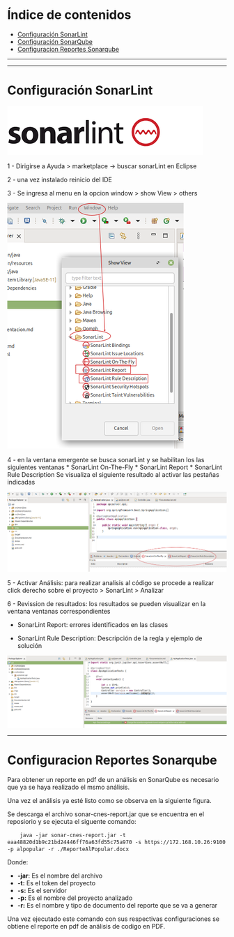 # Índice de contenidos
* [Configuración SonarLint](#item1)
* [Configuración SonarQube](./confSonar.md)
* [Configuracion Reportes Sonarqube](#item3)

_______________________________________________
_______________________________________________

<a name="item1"></a>

# Configuración SonarLint

 ![alt text](/imgs/images.png)


1 - Dirigirse a Ayuda > marketplace -> buscar sonarLint en Eclipse

2 - una vez instalado reinicio del IDE

3 - Se ingresa al menu en la opcion window > show View > others 
  
  ![alt text](/imgs/Selection_148.png)
  
4 - en la ventana emergente se busca sonarLint y se habilitan los las siguientes ventanas
	* SonarLint On-The-Fly
	* SonarLint Report
	* SonarLint Rule Description
	Se visualiza el siguiente resultado al activar las pestañas indicadas

![imagen analisis](/imgs/sonarLint3.png)

5 - Activar Análisis: para realizar analisis al código se procede a realizar click derecho sobre el proyecto > SonarLint > Analizar

6 - Revission de resultados: los resultados se pueden visualizar en la ventana ventanas correspondientes 
  
  * SonarLint Report: errores identificados en las clases
  
  * SonarLint Rule Description: Descripción de la regla y ejemplo de solución 
  
 ![imagen analisis](/imgs/Selection_150.png)
 
 _______________________________________________

 
<a name="item3"></a>

 # Configuracion Reportes Sonarqube

Para obtener un reporte en pdf de un análisis en SonarQube es necesario que ya se haya realizado el msmo análisis.

Una vez el análisis ya esté listo como se observa en la siguiente figura.

Se descarga el archivo sonar-cnes-report.jar que se encuentra en el reposiorio y se ejecuta el siguente comando:
```
 	java -jar sonar-cnes-report.jar -t eaa48820d1b9c21bd24446ff76a63fd55c75a970 -s https://172.168.10.26:9100 -p alpopular -r ./ReporteAlPopular.docx
 ```

 Donde:
 * **-jar**: Es el nombre del archivo 
 * **-t:** Es el token del proyecto
 * **-s:** Es el servidor 
 * **-p:** Es el nombre del proyecto analizado 
 * **-r:** Es el nombre y tipo de documento del reporte que se va a generar 

 Una vez ejecutado este comando con sus respectivas configuraciones se obtiene el reporte en pdf de análisis de codigo en PDF.